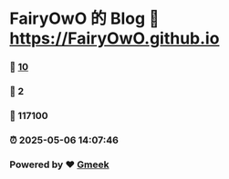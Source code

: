 # FairyOwO 的 Blog :link: https://FairyOwO.github.io 
### :page_facing_up: [10](https://FairyOwO.github.io/tag.html) 
### :speech_balloon: 2 
### :hibiscus: 117100 
### :alarm_clock: 2025-05-06 14:07:46 
### Powered by :heart: [Gmeek](https://github.com/Meekdai/Gmeek)
